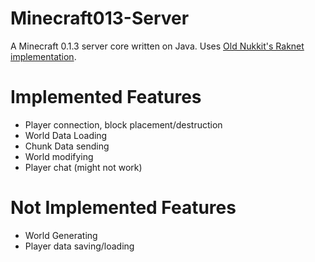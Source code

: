 # Minecraft013-Server
A Minecraft 0.1.3 server core written on Java. Uses [Old Nukkit's Raknet implementation](https://github.com/Nukkit/Nukkit/tree/6f0efea357326dae477a2ed866ac47f965e1a7f7). 

# Implemented Features
* Player connection, block placement/destruction
* World Data Loading
* Chunk Data sending
* World modifying
* Player chat (might not work)

# Not Implemented Features
* World Generating
* Player data saving/loading


